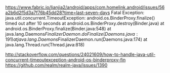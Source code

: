 

https://www.fabric.io/lianjia2/android/apps/com.homelink.android/issues/56a2b6d2f5d3a7f76b45dd28?time=last-seven-days
Fatal Exception: java.util.concurrent.TimeoutException: android.os.BinderProxy.finalize() timed out after 10 seconds
       at android.os.BinderProxy.destroy(Binder.java)
       at android.os.BinderProxy.finalize(Binder.java:548)
       at java.lang.Daemons$FinalizerDaemon.doFinalize(Daemons.java:191)
       at java.lang.Daemons$FinalizerDaemon.run(Daemons.java:174)
       at java.lang.Thread.run(Thread.java:818)

http://stackoverflow.com/questions/24021609/how-to-handle-java-util-concurrent-timeoutexception-android-os-binderproxy-fin
https://github.com/realm/realm-java/issues/1390

